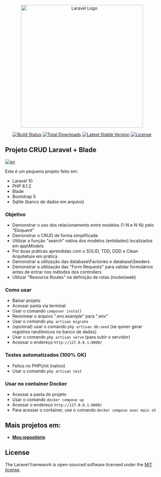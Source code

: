 <p align="center"><a href="https://laravel.com" target="_blank"><img src="https://raw.githubusercontent.com/laravel/art/master/logo-lockup/5%20SVG/2%20CMYK/1%20Full%20Color/laravel-logolockup-cmyk-red.svg" width="400" alt="Laravel Logo"></a></p>

<p align="center">
<a href="https://github.com/laravel/framework/actions"><img src="https://github.com/laravel/framework/workflows/tests/badge.svg" alt="Build Status"></a>
<a href="https://packagist.org/packages/laravel/framework"><img src="https://img.shields.io/packagist/dt/laravel/framework" alt="Total Downloads"></a>
<a href="https://packagist.org/packages/laravel/framework"><img src="https://img.shields.io/packagist/v/laravel/framework" alt="Latest Stable Version"></a>
<a href="https://packagist.org/packages/laravel/framework"><img src="https://img.shields.io/packagist/l/laravel/framework" alt="License"></a>
</p>

## Projeto CRUD Laravel + Blade
[![en](https://img.shields.io/badge/lang-en-red.svg)](https://github.com/roddsdev/product-store-blade/blob/main/README.en.md)

Este é um pequeno projeto feito em:

- Laravel 10
- PHP 8.1.2
- Blade
- Bootstrap 5
- Sqlite (banco de dados em arquivo)


### Objetivo

- Demonstrar o uso dos relacionamento entre modelos (1-N e N-N) pelo "Eloquent"
- Demonstrar o CRUD de forma simplificada
- Utilizar a função "search" nativa dos modelos (entidades) localizados em app\Models
- Por boas práticas aprendidas com o SOLID, TDD, DDD e Clean Arquiteture em prática
- Demonstrar a utilização das database\Factories e database\Seeders
- Demonstrar a utilização das "Form Requests" para validar formulários antes de entrar nos métodos dos controllers
- Utilizar "Resource Routes" na definição de rotas (routes\web)

### Como usar

- Baixar projeto
- Acessar pasta via terminal 
- Usar o comando `composer install`
- Renomear o arquivo ".env.example" para ".env"
- Usar o comando `php artisan migrate`
- (opcional) usar o comando `php artisan db:seed` (se quiser gerar registros randômicos no banco de dados)
- Usar o comando `php artisan serve` (para subir o servidor)
- Acessar o endereço `http://127.0.0.1:8000/`

### Testes automatizados (100% OK)

- Feitos no PHPUnit (nativo)
- Usar o comando `php artisan test`

### Usar no container Docker

- Acessar a pasta do projeto
- Usar o comando `docker compose up`
- Acessar o endereço `http://127.0.0.1:8000/`
- Para acessar o container, use o comando `docker compose exec main sh`

## Mais projetos em:

- **[Meu repositório](https://github.com/roddsdev?tab=repositories)**

## License

The Laravel framework is open-sourced software licensed under the [MIT license](https://opensource.org/licenses/MIT).
